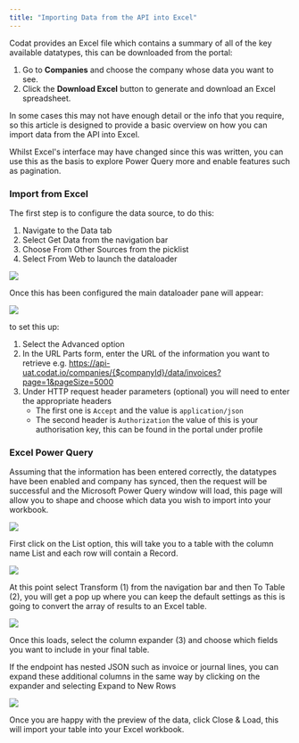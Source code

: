 ```yaml
---
title: "Importing Data from the API into Excel"
---
```


Codat provides an Excel file which contains a summary of all of the key available datatypes, this can be downloaded from the portal:

1. Go to **Companies** and choose the company whose data you want to see.
2. Click the **Download Excel** button to generate and download an Excel spreadsheet.

In some cases this may not have enough detail or the info that you require, so this article is designed to provide a basic overview on how you can import data from the API into Excel.

Whilst Excel's interface may have changed since this was written, you can use this as the basis to explore Power Query more and enable features such as pagination.

### Import from Excel

The first step is to configure the data source, to do this:

1. Navigate to the Data tab
2. Select Get Data from the navigation bar
3. Choose From Other Sources from the picklist
4. Select From Web to launch the dataloader

![](codatio/codat-docs/static/img/knowledge-base/api-excel-1.png)

Once this has been configured the main dataloader pane will appear:

![](codatio/codat-docs/static/img/knowledge-base/api-excel-2.png)

to set this up:

1. Select the Advanced option
2. In the URL Parts form, enter the URL of the information you want to retrieve e.g.
    https://api-uat.codat.io/companies/{$companyId}/data/invoices?page=1&pageSize=5000
3. Under HTTP request header parameters (optional) you will need to enter the appropriate headers
    - The first one is `Accept` and the value is `application/json`
    - The second header is `Authorization` the value of this is your authorisation key, this can be found in the portal under profile

### Excel Power Query

Assuming that the information has been entered correctly, the datatypes have been enabled and company has synced, then the request will be successful and the Microsoft Power Query window will load, this page will allow you to shape and choose which data you wish to import into your workbook.

![](codatio/codat-docs/static/img/knowledge-base/api-excel-3.png)

First click on the List option, this will take you to a table with the column name List and each row will contain a Record.

![](codatio/codat-docs/static/img/knowledge-base/api-excel-4.png)

At this point select Transform (1) from the navigation bar and then To Table (2), you will get a pop up where you can keep the default settings as this is going to convert the array of results to an Excel table.

![](codatio/codat-docs/static/img/knowledge-base/api-excel-5.png)

Once this loads, select the column expander (3) and choose which fields you want to include in your final table.

If the endpoint has nested JSON such as invoice or journal lines, you can expand these additional columns in the same way by clicking on the expander and selecting Expand to New Rows

![](codatio/codat-docs/static/img/knowledge-base/api-excel-6.png)

Once you are happy with the preview of the data, click Close & Load, this will import your table into your Excel workbook.